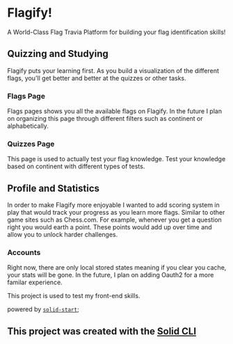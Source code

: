 # Flagify!
A World-Class Flag Travia Platform for building your flag identification skills!

## Quizzing and Studying
Flagify puts your learning first. As you build a visualization of the different flags, you'll get better and better at the quizzes or other tasks.
### Flags Page
Flags pages shows you all the available flags on Flagify. In the future I plan on organizing this page through different filters such as continent or alphabetically.
### Quizzes Page
This page is used to actually test your flag knowledge. Test your knowledge based on continent with different types of tests.

## Profile and Statistics
In order to make Flagify more enjoyable I wanted to add scoring system in play that would track your progress as you learn more flags. Similar to other game sites such as Chess.com.
For example, whenever you get a question right you would earth a point. These points would add up over time and allow you to unlock harder challenges. 
### Accounts
Right now, there are only local stored states meaning if you clear you cache, your stats will be gone. In the future, I plan on adding Oauth2 for a more familar experience.

This project is used to test my front-end skills.

powered by [`solid-start`](https://start.solidjs.com);

## This project was created with the [Solid CLI](https://solid-cli.netlify.app)
